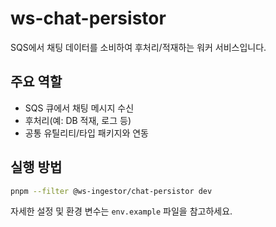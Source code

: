 # ws-chat-persistor

SQS에서 채팅 데이터를 소비하여 후처리/적재하는 워커 서비스입니다.

## 주요 역할

- SQS 큐에서 채팅 메시지 수신
- 후처리(예: DB 적재, 로그 등)
- 공통 유틸리티/타입 패키지와 연동

## 실행 방법

```bash
pnpm --filter @ws-ingestor/chat-persistor dev
```

자세한 설정 및 환경 변수는 `env.example` 파일을 참고하세요.

